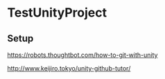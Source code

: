 # TestUnityProject

## Setup
https://robots.thoughtbot.com/how-to-git-with-unity

http://www.keijiro.tokyo/unity-github-tutor/
